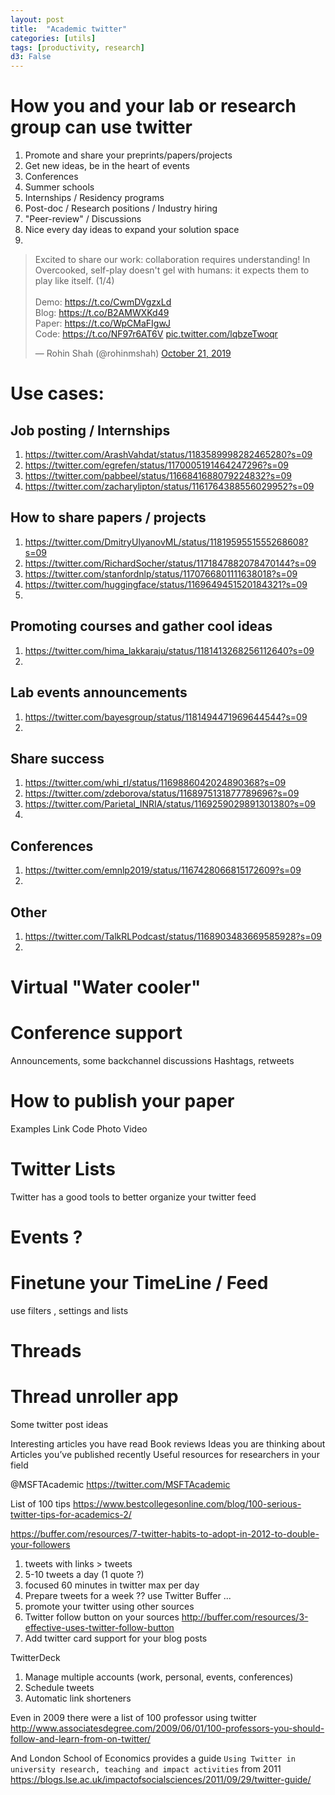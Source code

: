 ```yaml
---
layout: post
title:  "Academic twitter"
categories: [utils]
tags: [productivity, research]
d3: False
---
```







# How you and your lab or research group can use twitter

1. Promote and share your preprints/papers/projects 
2. Get new ideas, be in the heart of events 
3. Conferences
4. Summer schools
5. Internships / Residency programs
6. Post-doc / Research positions / Industry hiring
7. "Peer-review" / Discussions
8. Nice every day ideas to expand your solution space
9. 

<!--more-->

<html>
<blockquote class="twitter-tweet" data-lang="en"><p lang="en" dir="ltr">Excited to share our work: collaboration requires understanding! In Overcooked, self-play doesn&#39;t gel with humans: it expects them to play like itself. (1/4)<br><br>Demo: <a href="https://t.co/CwmDVgzxLd">https://t.co/CwmDVgzxLd</a><br>Blog: <a href="https://t.co/B2AMWXKd49">https://t.co/B2AMWXKd49</a><br>Paper: <a href="https://t.co/WpCMaFIgwJ">https://t.co/WpCMaFIgwJ</a><br>Code: <a href="https://t.co/NF97r6AT6V">https://t.co/NF97r6AT6V</a> <a href="https://t.co/lqbzeTwoqr">pic.twitter.com/lqbzeTwoqr</a></p>&mdash; Rohin Shah (@rohinmshah) <a href="https://twitter.com/rohinmshah/status/1186326938693976064?ref_src=twsrc%5Etfw">October 21, 2019</a></blockquote>
<script async src="https://platform.twitter.com/widgets.js" charset="utf-8"></script>
</html>

# Use cases:

## Job posting / Internships  
1. https://twitter.com/ArashVahdat/status/1183589998282465280?s=09  
2. https://twitter.com/egrefen/status/1170005191464247296?s=09
3. https://twitter.com/pabbeel/status/1166841688079224832?s=09
4. https://twitter.com/zacharylipton/status/1161764388556029952?s=09


## How to share papers / projects  
1. https://twitter.com/DmitryUlyanovML/status/1181959551555268608?s=09
2. https://twitter.com/RichardSocher/status/1171847882078470144?s=09 
3. https://twitter.com/stanfordnlp/status/1170766801111638018?s=09
4. https://twitter.com/huggingface/status/1169649451520184321?s=09
5. 


## Promoting courses and gather cool ideas 
1. https://twitter.com/hima_lakkaraju/status/1181413268256112640?s=09
2. 

## Lab events announcements 
1. https://twitter.com/bayesgroup/status/1181494471969644544?s=09
2. 

## Share success 

1. https://twitter.com/whi_rl/status/1169886042024890368?s=09
2. https://twitter.com/zdeborova/status/1168975131877789696?s=09
3. https://twitter.com/Parietal_INRIA/status/1169259029891301380?s=09
4. 

## Conferences 

1. https://twitter.com/emnlp2019/status/1167428066815172609?s=09
2. 

## Other 

1. https://twitter.com/TalkRLPodcast/status/1168903483669585928?s=09
2. 



# Virtual "Water cooler"



# Conference support 

Announcements, some backchannel discussions
Hashtags, retweets

# How to publish your paper 

Examples 
Link
Code
Photo
Video 

# Twitter Lists 

Twitter has a good tools to better organize your twitter feed 

# Events ?

# Finetune your TimeLine / Feed 

use filters , settings and lists 

# Threads 

# Thread unroller app 


Some twitter post ideas 

Interesting articles you have read
Book reviews
Ideas you are thinking about
Articles you’ve published recently
Useful resources for researchers in your field



@MSFTAcademic https://twitter.com/MSFTAcademic

List of 100 tips https://www.bestcollegesonline.com/blog/100-serious-twitter-tips-for-academics-2/


https://buffer.com/resources/7-twitter-habits-to-adopt-in-2012-to-double-your-followers
1. tweets with links > tweets 
2. 5-10 tweets a day (1 quote ?)
3. focused 60 minutes in twitter max per day
4. Prepare tweets for a week ?? use Twitter Buffer ... 
5. promote your twitter using other sources 
6. Twitter follow button on your sources  http://buffer.com/resources/3-effective-uses-twitter-follow-button
7. Add twitter card support for your blog posts 



TwitterDeck 

1. Manage multiple accounts (work, personal, events, conferences)
2. Schedule tweets
3. Automatic link shorteners


Even in 2009 there were a list of 100 professor using twitter http://www.associatesdegree.com/2009/06/01/100-professors-you-should-follow-and-learn-from-on-twitter/ 

And London School of Economics provides a guide `Using Twitter in university
research, teaching and impact activities` from 2011  https://blogs.lse.ac.uk/impactofsocialsciences/2011/09/29/twitter-guide/ 

